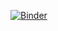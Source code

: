 [![Binder](https://mybinder.org/badge_logo.svg)](https://mybinder.org/v2/gh/DlabrecquePE/PE-work/HEAD)
